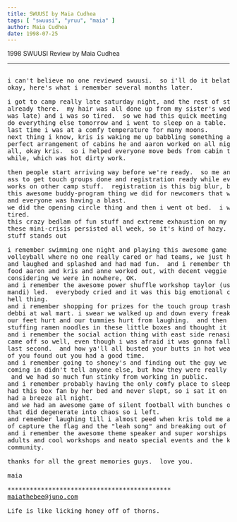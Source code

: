 ```yaml
---
title: SWUUSI by Maia Cudhea
tags: [ "swuusi", "yruu", "maia" ]
author: Maia Cudhea
date: 1998-07-25
---
```


1998 SWUUSI Review by Maia Cudhea

<hr>

<pre>

i can't believe no one reviewed swuusi.  so i'll do it belatedly.
okay, here's what i remember several months later.

i got to camp really late saturday night, and the rest of staff was way
already there.  my hair was all done up from my sister's wedding (why i
was late) and i was so tired.  so we had this quick meeting and said we'd
do everything else tomorrow and i went to sleep on a table.  this was the
last time i was at a comfy temperature for many moons.  
next thing i know, kris is waking me up babbling something about the
perfect arrangement of cabins he and aaron worked on all night.  i was
all, okay kris.  so i helped everyone move beds from cabin to cabin for a
while, which was hot dirty work.

then people start arriving way before we're ready.  so me and ashley haul
ass to get touch groups done and registration ready while evryone else
works on other camp stuff.  registration is this big blur, but i remember
this awesome buddy-program thing we did for newcomers that worked great
and everyone was having a blast.
we did the opening circle thing and then i went ot bed.  i was soooo
tired.
this crazy bedlam of fun stuff and extreme exhaustion on my part and all
these mini-crisis persisted all week, so it's kind of hazy.  but some
stuff stands out

i remember swimming one night and playing this awesome game of water
volleyball where no one really cared or had teams, we just hit the ball
and laughed and splashed and had mad fun.  and i remember the awesome
food aaron and kris and anne worked out, with decent veggie food,
considering we were in nowhere, OK.  
and i remember the awesome power shuffle workshop taylor (used to be
mandi) led.  everybody cried and it was this big emotional cool as all
hell thing.
and i remember shopping for prizes for the touch group trash hunt with
debbi at wal mart. i swear we walked up and down every freakin aisle and
our feet hurt and our tummies hurt from laughing.  and then we were
stuffing ramen noodles in these little boxes and thought it was so cool.
and i remember the social action thing with east side renasisance that
came off so well, even though i was afraid it was gonna fall apart at the
last second.  and how ya'll all busted your butts in hot weather and most
of you found out you had a good time.
and i remember going to shoney's and finding out the guy we told we were
coming in didn't tell anyone else, but how they were really nice anyways.
 and we had so much fun stinky from working in public.
and i remember probably having the only comfy place to sleep, cause bryn
had this box fan by her bed and never slept, so i sat it on her bed and
had a breeze all night.
and we had an awesome game of silent football with bunches of people,
that did degenerate into chaos so i left.
and remember laughing till i almost peed when kris told me about the game
of capture the flag and the "leah song" and breaking out of jail.
and i remember the awesome theme speaker and super worships and great
adults and cool workshops and neato special events and the killer
community.

thanks for all the great memories guys.  love you.

maia

********************************************
<a href="mailto:maiathebee@juno.com">maiathebee@juno.com</a>

Life is like licking honey off of thorns.

</pre>

<p>
